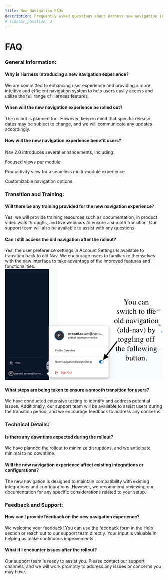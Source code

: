 ```yaml
---
title: New Navigation FAQs
description: Frequently asked questions about Harness new navigation interface
# sidebar_position: 3
---
```


# FAQ

### General Information:

#### Why is Harness introducing a new navigation experience?

We are committed to enhancing user experience and providing a more intuitive and efficient navigation system to help users easily access and utilize the full range of Harness features.

#### When will the new navigation experience be rolled out?

The rollout is planned for  . However, keep in mind that specific release dates may be subject to change, and we will communicate any updates accordingly.

#### How will the new navigation experience benefit users?

Nav 2.0 introduces several enhancements, including:

Focused views per module

Productivity view for a seamless multi-module experience

Customizable navigation options

### Transition and Training:

#### Will there be any training provided for the new navigation experience?

Yes, we will provide training resources such as documentation, in product video walk throughs, and live webinars to ensure a smooth transition. Our support team will also be available to assist with any questions.

#### Can I still access the old navigation after the rollout?

Yes, the user preference settings in Account Settings is available to transition back to old Nav. We encourage users to familiarize themselves with the new interface to take advantage of the improved features and functionalities.
![](./static/image.png)

#### What steps are being taken to ensure a smooth transition for users?

We have conducted extensive testing to identify and address potential issues. Additionally, our support team will be available to assist users during the transition period, and we encourage feedback to address any concerns.

### Technical Details:

#### Is there any downtime expected during the rollout?

We have planned the rollout to minimize disruptions, and we anticipate minimal to no downtime.

#### Will the new navigation experience affect existing integrations or configurations?

The new navigation is designed to maintain compatibility with existing integrations and configurations. However, we recommend reviewing our documentation for any specific considerations related to your setup.

### Feedback and Support:

#### How can I provide feedback on the new navigation experience?

We welcome your feedback! You can use the feedback form in the Help section or reach out to our support team directly. Your input is valuable in helping us make continuous improvements.

#### What if I encounter issues after the rollout?

Our support team is ready to assist you. Please contact our support channels, and we will work promptly to address any issues or concerns you may have.